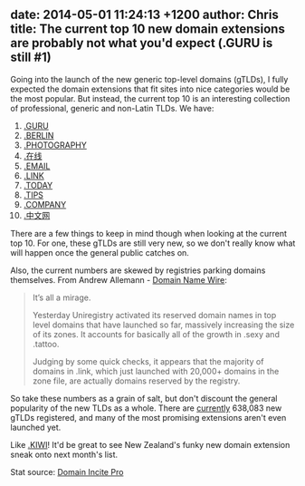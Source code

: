 date: 2014-05-01 11:24:13 +1200
author: Chris
title: The current top 10 new domain extensions are probably not what you'd expect (.GURU is still #1)
----

<!-- excerpt -->

Going into the launch of the new generic top-level domains (gTLDs), I fully expected the domain extensions that fit sites into nice categories would be the most popular. But instead, the current top 10 is an interesting collection of professional, generic and non-Latin TLDs. We have:

1. [.GURU](https://iwantmyname.com/domains/dot-guru)
2. [.BERLIN](https://iwantmyname.com/domains/dot-berlin)
3. [.PHOTOGRAPHY](https://iwantmyname.com/domains/dot-photography)
4. [.在线](https://iwantmyname.com/domains/dot-%E5%9C%A8%E7%BA%BF)
5. [.EMAIL](https://iwantmyname.com/domains/dot-email)
6. [.LINK](https://iwantmyname.com/domains/dot-link)
7. [.TODAY](https://iwantmyname.com/domains/dot-today)
8. [.TIPS](https://iwantmyname.com/domains/dot-tips)
9. [.COMPANY](https://iwantmyname.com/domains/dot-company)
10. [.中文网](https://iwantmyname.com/domains/dot-%E4%B8%AD%E6%96%87%E7%BD%91)

<!-- /excerpt -->

There are a few things to keep in mind though when looking at the current top 10. For one, these gTLDs are still very new, so we don't really know what will happen once the general public catches on.

Also, the current numbers are skewed by registries parking domains themselves. From Andrew Allemann - [Domain Name Wire](http://domainnamewire.com/2014/04/16/uniregistry-activates-thousands-of-reserved-domains-per-tld/):

> It’s all a mirage.
>
> Yesterday Uniregistry activated its reserved domain names in top level domains that have launched so far, massively increasing the size of its zones. It accounts for basically all of the growth in .sexy and .tattoo.
>
> Judging by some quick checks, it appears that the majority of domains in .link, which just launched with 20,000+ domains in the zone file, are actually domains reserved by the registry.

So take these numbers as a grain of salt, but don't discount the general popularity of the new TLDs as a whole. There are [currently](http://ntldstats.com/) 638,083 new gTLDs registered, and many of the most promising extensions aren't even launched yet. 

Like [.KIWI](https://iwantmyname.com/domains/dot-kiwi)! It'd be great to see New Zealand's funky new domain extension sneak onto next month's list. 

Stat source: [Domain Incite Pro](http://domainincite.com/pro/new-gtld-zone-file-report/)